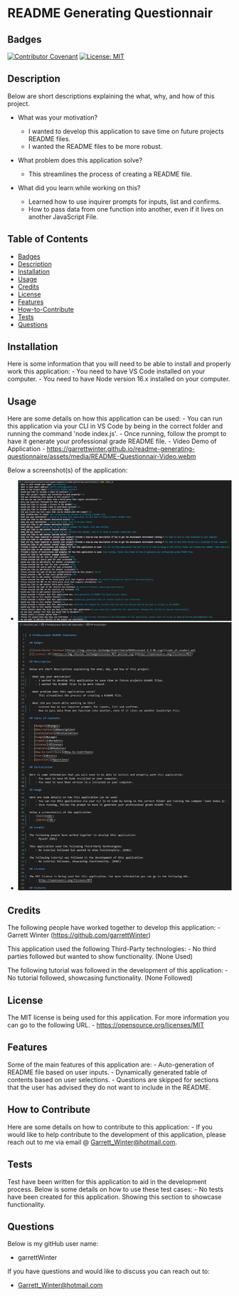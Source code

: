 # README Generating Questionnair

## Badges

[![Contributor Covenant](https://img.shields.io/badge/Contributor%20Covenant-2.1-4b.svg)](code_of_conduct.md)
[![License: MIT](https://img.shields.io/badge/License-MIT-yellow.svg)](https://opensource.org/licenses/MIT)

## Description

Below are short descriptions explaining the what, why, and how of this project.

- What was your motivation?
    - I wanted to develop this application to save time on future projects README files.
    - I wanted the README files to be more robust.

- What problem does this application solve?
    - This streamlines the process of creating a README file.

- What did you learn while working on this?
    - Learned how to use inquirer prompts for inputs, list and confirms.
    - How to pass data from one function into another, even if it lives on another JavaScript File.
  
## Table of Contents

 - [Badges](#badges)
 - [Description](#description)
 - [Installation](#installation)
 - [Usage](#usage)
 - [Credits](#credits)
 - [License](#license)
 - [Features](#features)
 - [How-to-Contribute](#How-to-Contribute)
 - [Tests](#tests)
 - [Questions](#questions)

## Installation
  
Here is some information that you will need to be able to install and properly work this application:
    - You need to have VS Code installed on your computer.
    - You need to have Node version 16.x installed on your computer.

## Usage
  
Here are some details on how this application can be used:
    - You can run this application via your CLI in VS Code by being in the correct folder and running the command 'node index.js'.
    - Once running, follow the prompt to have it generate your professional grade README file.
    - Video Demo of Application - https://garrettwinter.github.io/readme-generating-questionnaire/assets/media/README-Questionnair-Video.webm
      
Below a screenshot(s) of the application:
  - ![Screenshot of Completed Questionnair in NODE](./assets/media/images/NODE-Completed-Questionnair.png)
  - ![Screenshot of the README.md file](./assets/media/images/README-Sample.png)
  

## Credits

The following people have worked together to develop this application:
    - Garrett Winter (https://github.com/garrettWinter)

This application used the following Third-Party technologies:
    - No third parties followed but wanted to show functionality. (None Used)

The following tutorial was followed in the development of this application:
    - No tutorial followed, showcasing functionality. (None Followed)
  
## License

The MIT license is being used for this application. For more information you can go to the following URL.
    - https://opensource.org/licenses/MIT

## Features

Some of the main features of this application are:
    - Auto-generation of README file based on user inputs.
    - Dynamically generated table of contents based on user selections.
    - Questions are skipped for sections that the user has advised they do not want to include in the README.

## How to Contribute
  
Here are some details on how to contribute to this application:
    - If you would like to help contribute to the development of this application, please reach out to me via email @ Garrett_Winter@hotmail.com.

## Tests
  
Test have been written for this application to aid in the development process. Below is some details on how to use these test cases:
    - No tests have been created for this application. Showing this section to showcase functionality.

## Questions

Below is my gitHub user name:
  - garrettWinter

If you have questions and would like to discuss you can reach out to:
  - Garrett_Winter@hotmail.com
